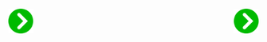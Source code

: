 <br><br>
<div align="justify">
    <a href="https://github.com/Ouroboros-Tech/modul-pembelajaran/tree/main/3.%20Software%20Engineering/1.%20Introduction/2.%20Day%20To%20Day" target="_blank"><img src="https://github.com/Ouroboros-Tech/modul-pembelajaran/blob/main/image/right%20(1).png" align="right" height="50" width="50"></a>
    <a href="https://github.com/Ouroboros-Tech/modul-pembelajaran/blob/main/3.%20Software%20Engineering/1.%20Introduction/1.%20What%20is%20Software%20Engineer/README.md" target="_blank"><img src="https://github.com/Ouroboros-Tech/modul-pembelajaran/blob/main/image/right%20(1).png" align="left" height="50" width="50" rotate="180"></a>
<div>
